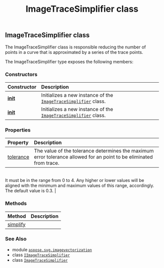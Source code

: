 ﻿---
title: ImageTraceSimplifier class
second_title: Aspose.SVG for Python via .NET API References
description: 
type: docs
weight: 50
url: /python-net/aspose.svg.imagevectorization/imagetracesimplifier/
is_root: false
---

## ImageTraceSimplifier class

The ImageTraceSimplifier class is responsible reducing the number of points in a curve that is approximated by a series of the trace points.



The ImageTraceSimplifier type exposes the following members:

### Constructors
| Constructor | Description |
| :- | :- |
| [__init__](/svg/python-net/aspose.svg.imagevectorization/imagetracesimplifier/__init__/#) | Initializes a new instance of the [`ImageTraceSimplifier`](/svg/python-net/aspose.svg.imagevectorization/imagetracesimplifier) class. |
| [__init__](/svg/python-net/aspose.svg.imagevectorization/imagetracesimplifier/__init__/#float) | Initializes a new instance of the [`ImageTraceSimplifier`](/svg/python-net/aspose.svg.imagevectorization/imagetracesimplifier) class. |


### Properties
| Property | Description |
| :- | :- |
| [tolerance](/svg/python-net/aspose.svg.imagevectorization/imagetracesimplifier/tolerance) | The value of the tolerance determines the maximum error tolerance allowed for an point to be eliminated from trace. <br/>It must be in the range from 0 to 4. Any higher or lower values will be aligned with the minimum and maximum values of this range, accordingly.<br/>The default value is 0.3. |


### Methods
| Method | Description |
| :- | :- |
| [simplify](/svg/python-net/aspose.svg.imagevectorization/imagetracesimplifier/simplify/#list) |  |



### See Also
* module [`aspose.svg.imagevectorization`](..)
* class [`IImageTraceSimplifier`](/svg/python-net/aspose.svg.imagevectorization/iimagetracesimplifier)
* class [`ImageTraceSimplifier`](/svg/python-net/aspose.svg.imagevectorization/imagetracesimplifier)
